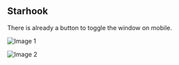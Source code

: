 ## Starhook
There is already a button to toggle the window on mobile.

![Image 1](https://media.discordapp.net/attachments/1183085005904289924/1308431678687019018/1732024770553.jpg?ex=673deb75&is=673c99f5&hm=00bad2656cad8a0f4fb4568bf513a8adce9cffe2fcf928b557b90e290302fc58)

![Image 2](https://media.discordapp.net/attachments/1183085005904289924/1308431678296817714/1732024796435.jpg?ex=673deb75&is=673c99f5&hm=36045fbaa449354b011c93742ab31d64dc0afbdacd509bae6928caed2bbfb2aa)

